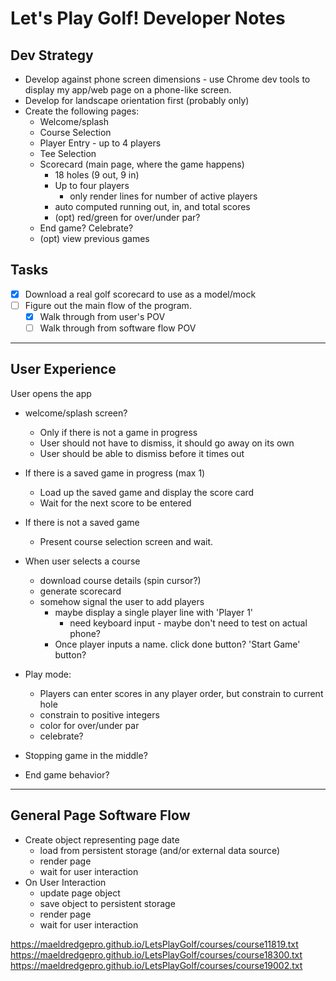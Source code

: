 # Let's Play Golf! Developer Notes

## Dev Strategy
 - Develop against phone screen dimensions - use Chrome dev tools to display
my app/web page on a phone-like screen.
 - Develop for landscape orientation first (probably only)
 - Create the following pages:
   - Welcome/splash
   - Course Selection
   - Player Entry - up to 4 players
   - Tee Selection
   - Scorecard (main page, where the game happens)
     - 18 holes (9 out, 9 in)
     - Up to four players
       - only render lines for number of active players
     - auto computed running out, in, and total scores
     - (opt) red/green for over/under par?
   - End game? Celebrate?
   - (opt) view previous games

 ## Tasks
 - [x] Download a real golf scorecard to use as a model/mock
 - [ ] Figure out the main flow of the program.
   - [x] Walk through from user's POV
   - [ ] Walk through from software flow POV

---

## User Experience
User opens the app
 - welcome/splash screen?
   - Only if there is not a game in progress
   - User should not have to dismiss, it should go away on its own
   - User should be able to dismiss before it times out
 - If there is a saved game in progress (max 1)
   - Load up the saved game and display the score card
   - Wait for the next score to be entered
 - If there is not a saved game
   - Present course selection screen and wait.

 - When user selects a course
   - download course details (spin cursor?)
   - generate scorecard
   - somehow signal the user to add players
     - maybe display a single player line with 'Player 1'
       - need keyboard input - maybe don't need to test on actual phone?
     - Once player inputs a name. click done button? 'Start Game' button?

 - Play mode:
   - Players can enter scores in any player order, but constrain to current hole
   - constrain to positive integers
   - color for over/under par
   - celebrate?
 - Stopping game in the middle?
 - End game behavior?

---

## General Page Software Flow
 - Create object representing page date
   - load from persistent storage (and/or external data source)
   - render page
   - wait for user interaction
 - On User Interaction
   - update page object
   - save object to persistent storage
   - render page
   - wait for user interaction


https://maeldredgepro.github.io/LetsPlayGolf/courses/course11819.txt
https://maeldredgepro.github.io/LetsPlayGolf/courses/course18300.txt
https://maeldredgepro.github.io/LetsPlayGolf/courses/course19002.txt
